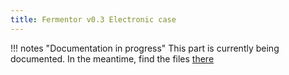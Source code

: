 ```yaml
---
title: Fermentor v0.3 Electronic case
---
```


!!! notes "Documentation in progress"
    This part is currently being documented. In the meantime, find the files [there](https://github.com/domingoclub/domingo-fermentor)